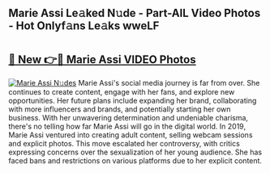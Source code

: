 ## Marie Assi Le𝚊ked N𝚞de - Part-AlL Video Photos - Hot Onlyf𝚊ns Le𝚊ks wweLF

# <h2><a href="http://ab94374.deff.icu/?id=Marie+Assi">🔗 New 👉🔴 Marie Assi VIDEO Photos</a></h2>

[![Marie Assi N𝚞des](https://i.imgur.com/rIISA9y.gif)](http://ab94374.deff.icu/?id=Marie+Assi)
Marie Assi's social media journey is far from over. She continues to create content, engage with her fans, and explore new opportunities. Her future plans include expanding her brand, collaborating with more influencers and brands, and potentially starting her own business. With her unwavering determination and undeniable charisma, there's no telling how far Marie Assi will go in the digital world. In 2019, Marie Assi ventured into creating adult content, selling webcam sessions and explicit photos. This move escalated her controversy, with critics expressing concerns over the sexualization of her young audience. She has faced bans and restrictions on various platforms due to her explicit content.
